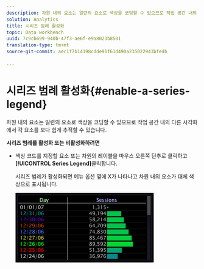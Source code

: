 ```yaml
---
description: 차원 내의 요소는 일련의 요소로 색상을 코딩할 수 있으므로 작업 공간 내의 다른 시각화에서 각 요소를 보다 쉽게 추적할 수 있습니다.
solution: Analytics
title: 시리즈 범례 활성화
topic: Data workbench
uuid: 7c9cb699-940b-47f3-ae6f-e9a8023b8501
translation-type: tm+mt
source-git-commit: aec1f7b14198cdde91f61d490a235022943bfedb

---
```



# 시리즈 범례 활성화{#enable-a-series-legend}

차원 내의 요소는 일련의 요소로 색상을 코딩할 수 있으므로 작업 공간 내의 다른 시각화에서 각 요소를 보다 쉽게 추적할 수 있습니다.

**시리즈 범례를 활성화 또는 비활성화하려면**

* 색상 코드를 지정할 요소 또는 차원의 레이블을 마우스 오른쪽 단추로 클릭하고 **[!UICONTROL Series Legend]**&#x200B;클릭합니다.

   시리즈 범례가 활성화되면 메뉴 옵션 옆에 X가 나타나고 차원 내의 요소가 대체 색상으로 표시됩니다.

   ![](assets/vis_Graph_SeriesLegend.png)

